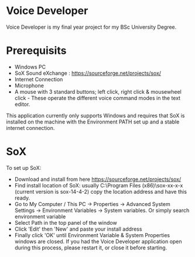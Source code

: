# Voice Developer
Voice Developer is my final year project for my BSc University Degree.

# Prerequisits
  - Windows PC
  - SoX Sound eXchange : https://sourceforge.net/projects/sox/
  - Internet Connection
  - Microphone
  - A mouse with 3 standard buttons; left click, right click & mousewheel click - These operate the different voice command modes in the text editor. 

This application currently only supports Windows and requires that SoX is installed on the machine with the Environment PATH set up and a stable internet connection.

# SoX
To set up SoX:
  - Download and install from here https://sourceforge.net/projects/sox/
  - Find install location of SoX: usually C:\Program Files (x86)\sox-xx-x-x (current version is sox-14-4-2) copy the location address and have this ready.
  - Go to My Computer / This PC → Properties → Advanced System Settings → Environment Variables → System variables. Or simply search environment variable
  - Select Path in the top panel of the window
  - Click 'Edit' then 'New' and paste your install address 
  - Finally click 'OK' until Environment Variable & System Properties windows are closed.
If you had the Voice Developer application open during this process, please restart it, or close it before starting.
